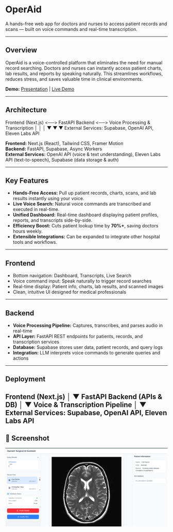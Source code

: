 # OperAid
A hands-free web app for doctors and nurses to access patient records and scans — built on voice commands and real-time transcription.

---

## Overview
OperAid is a voice-controlled platform that eliminates the need for manual record searching. Doctors and nurses can instantly access patient charts, lab results, and reports by speaking naturally. This streamlines workflows, reduces stress, and saves valuable time in clinical environments.  

**Demo:** [Presentation](https://operaid.framer.website/) | [Live Demo](https://operaid.vercel.app/)

---

## Architecture
Frontend (Next.js) <──> FastAPI Backend <──> Voice Processing & Transcription
│ │ │
▼ ▼ ▼
External Services: Supabase, OpenAI API, Eleven Labs API


**Frontend:** Next.js (React), Tailwind CSS, Framer Motion  
**Backend:** FastAPI, Supabase, Async Workers  
**External Services:** OpenAI API (voice & text understanding), Eleven Labs API (text-to-speech), Supabase (data storage & auth)

---

## Key Features

- **Hands-Free Access:** Pull up patient records, charts, scans, and lab results instantly using your voice.  
- **Live Voice Search:** Natural voice commands are transcribed and executed in real-time.  
- **Unified Dashboard:** Real-time dashboard displaying patient profiles, reports, and transcripts side-by-side.  
- **Efficiency Boost:** Cuts patient lookup time by **70%+**, saving doctors hours weekly.  
- **Extensible Integrations:** Can be expanded to integrate other hospital tools and workflows.

---

## Frontend

- Bottom navigation: Dashboard, Transcripts, Live Search  
- Voice command input: Speak naturally to trigger record searches  
- Real-time display: Patient info, charts, lab results, and scanned images  
- Clean, intuitive UI designed for medical professionals  

---

## Backend

- **Voice Processing Pipeline:** Captures, transcribes, and parses audio in real-time  
- **API Layer:** FastAPI REST endpoints for patients, records, and transcription services  
- **Database:** Supabase stores user data, patient records, and query logs  
- **Integration:** LLM interprets voice commands to generate queries and actions  

---

## Deployment

Frontend (Next.js)
│
▼
FastAPI Backend (APIs & DB)
│
▼
Voice & Transcription Pipeline
│
▼
External Services: Supabase, OpenAI API, Eleven Labs API
---

## 📸 Screenshot

![OperAid Screenshot](./data/Screenshot%20from%202025-09-28%2014-47-02.png)
